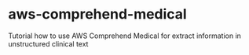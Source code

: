 # aws-comprehend-medical
Tutorial how to use AWS Comprehend Medical for extract information in unstructured clinical text
